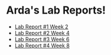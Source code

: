 # Arda's Lab Reports!

- [Lab Report #1 Week 2](/Week_2_Lab_Report.md)
- [Lab Report #2 Week 4](/Week_4_Lab_Report.md)
- [Lab Report #3 Week 6](/Week_6_Lab_Report.md)
- [Lab Report #4 Week 8](/Week_8_Lab_Report.md)
